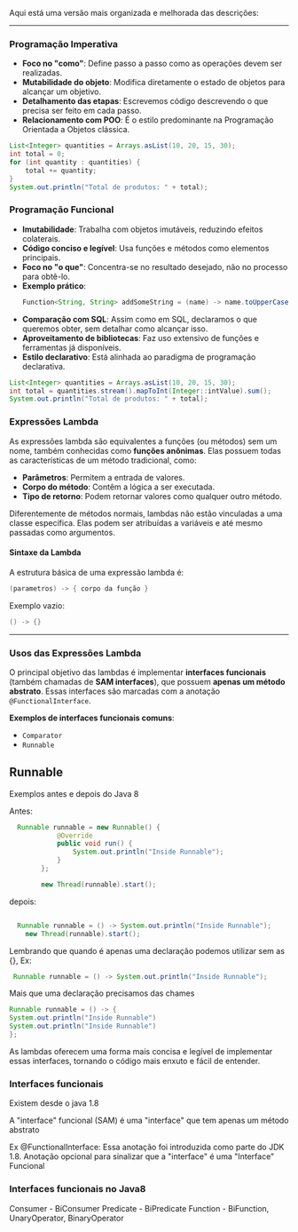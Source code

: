 Aqui está uma versão mais organizada e melhorada das descrições:

---

### Programação Imperativa
- **Foco no "como"**: Define passo a passo como as operações devem ser realizadas.
- **Mutabilidade do objeto**: Modifica diretamente o estado de objetos para alcançar um objetivo.
- **Detalhamento das etapas**: Escrevemos código descrevendo o que precisa ser feito em cada passo.
- **Relacionamento com POO**: É o estilo predominante na Programação Orientada a Objetos clássica.


```java
List<Integer> quantities = Arrays.asList(10, 20, 15, 30);
int total = 0;
for (int quantity : quantities) {
    total += quantity;
}
System.out.println("Total de produtos: " + total);

```

### Programação Funcional
- **Imutabilidade**: Trabalha com objetos imutáveis, reduzindo efeitos colaterais.
- **Código conciso e legível**: Usa funções e métodos como elementos principais.
- **Foco no "o que"**: Concentra-se no resultado desejado, não no processo para obtê-lo.
- **Exemplo prático**:
  ```java
  Function<String, String> addSomeString = (name) -> name.toUpperCase().concat("default");
  ```  
- **Comparação com SQL**: Assim como em SQL, declaramos o que queremos obter, sem detalhar como alcançar isso.
- **Aproveitamento de bibliotecas**: Faz uso extensivo de funções e ferramentas já disponíveis.
- **Estilo declarativo**: Está alinhada ao paradigma de programação declarativa.

```java
List<Integer> quantities = Arrays.asList(10, 20, 15, 30);
int total = quantities.stream().mapToInt(Integer::intValue).sum();
System.out.println("Total de produtos: " + total);
```


### **Expressões Lambda**

As expressões lambda são equivalentes a funções (ou métodos) sem um nome, também conhecidas como **funções anônimas**. Elas possuem todas as características de um método tradicional, como:
- **Parâmetros**: Permitem a entrada de valores.
- **Corpo do método**: Contêm a lógica a ser executada.
- **Tipo de retorno**: Podem retornar valores como qualquer outro método.

Diferentemente de métodos normais, lambdas não estão vinculadas a uma classe específica. Elas podem ser atribuídas a variáveis e até mesmo passadas como argumentos.

#### **Sintaxe da Lambda**
A estrutura básica de uma expressão lambda é:
```java
(parametros) -> { corpo da função }
```  
Exemplo vazio:
```java
() -> {}
```  

---

### **Usos das Expressões Lambda**

O principal objetivo das lambdas é implementar **interfaces funcionais** (também chamadas de **SAM interfaces**), que possuem **apenas um método abstrato**. Essas interfaces são marcadas com a anotação `@FunctionalInterface`.

**Exemplos de interfaces funcionais comuns**:
- `Comparator`
- `Runnable`

## Runnable
Exemplos antes e depois do Java 8

Antes:
```java
  Runnable runnable = new Runnable() {
            @Override
            public void run() {
                System.out.println("Inside Runnable");
            }
        };

        new Thread(runnable).start();

```

depois:

```java

  Runnable runnable = () -> System.out.println("Inside Runnable");
    new Thread(runnable).start();
```

Lembrando que quando é apenas uma declaração podemos utilizar sem as {}, Ex:
```java
 Runnable runnable = () -> System.out.println("Inside Runnable");
```
Mais que uma declaração precisamos das chames
```java
Runnable runnable = () -> {
System.out.println("Inside Runnable")
System.out.println("Inside Runnable")
};
```

As lambdas oferecem uma forma mais concisa e legível de implementar essas interfaces, tornando o código mais enxuto e fácil de entender.

### Interfaces funcionais 
Existem desde o java 1.8

A "interface" funcional (SAM) é uma "interface" que tem apenas um método abstrato

Ex 
@FunctionalInterface:
Essa anotação foi introduzida como parte do JDK 1.8.
Anotação opcional para sinalizar que a "interface" é uma "Interface" Funcional

### Interfaces funcionais no Java8

Consumer - BiConsumer
Predicate - BiPredicate
Function - BiFunction, UnaryOperator, BinaryOperator
